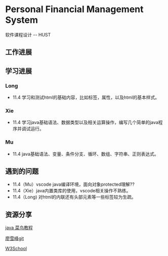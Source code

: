 ﻿# Personal Financial Management System
软件课程设计  -- HUST
## 工作进展



## 学习进展

### Long

* 11.4 学习和测试html的基础内容，比如标签，属性，以及html的基本样式。

### Xie

* 11.4 学习java基础语法、数据类型以及相关运算操作，编写几个简单的java程序并调试运行。



### Mu

- 11.4 java基础语法、变量、条件分支、循环、数组、字符串、正则表达式。

## 遇到的问题

- 11.4（Mu）vscode java编译环境，面向对象protected理解??
- 11.4（Xie）java内置类库的使用，vscode相关操作不熟练。
- 11.4（Long) 对html的内联还有头部元素等一些标签较为生疏。

## 资源分享

[java 菜鸟教程](http://www.runoob.com/java/java-tutorial.html)

[廖雪峰git](https://www.liaoxuefeng.com/wiki/0013739516305929606dd18361248578c67b8067c8c017b000/)

[W3School](http://www.w3school.com.cn/index.html)



